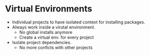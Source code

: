 
# Virtual Environments

*   Individual projects to have isolated context for installing packages.
*   Always work inside a virutal environment.
    *   No global installs anymore
    *   Create a virtual env. for every project
*   Isolate project dependencies.
    *   No more conficts with other projects
